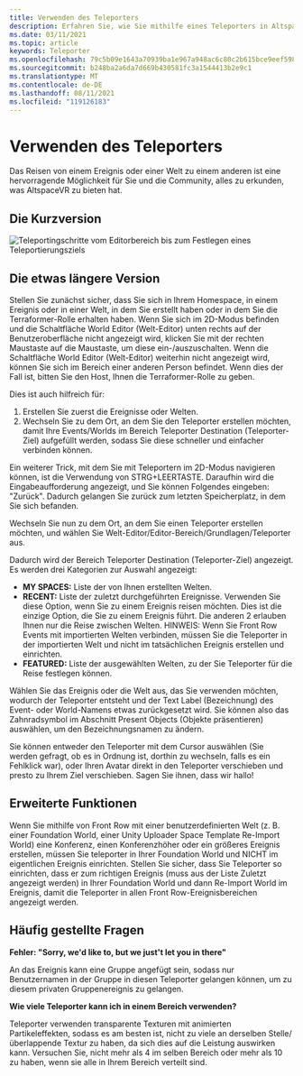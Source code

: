 ```yaml
---
title: Verwenden des Teleporters
description: Erfahren Sie, wie Sie mithilfe eines Teleporters in AltspaceVR von einem Ereignis oder einer Welt zu einem anderen reisen.
ms.date: 03/11/2021
ms.topic: article
keywords: Teleporter
ms.openlocfilehash: 79c5b09e1643a70939ba1e967a948ac6c80c2b615bce9eef598d0e07b7722ea3
ms.sourcegitcommit: b248ba2a6da7d669b430581fc3a1544413b2e9c1
ms.translationtype: MT
ms.contentlocale: de-DE
ms.lasthandoff: 08/11/2021
ms.locfileid: "119126183"
---
```

# <a name="using-the-teleporter"></a>Verwenden des Teleporters

Das Reisen von einem Ereignis oder einer Welt zu einem anderen ist eine hervorragende Möglichkeit für Sie und die Community, alles zu erkunden, was AltspaceVR zu bieten hat.

## <a name="the-short-version"></a>Die Kurzversion

![Teleportingschritte vom Editorbereich bis zum Festlegen eines Teleportierungsziels](images/teleporter.png)

## <a name="the-slightly-longer-version"></a>Die etwas längere Version

Stellen Sie zunächst sicher, dass Sie sich in Ihrem Homespace, in einem Ereignis oder in einer Welt, in dem Sie erstellt haben oder in dem Sie die Terraformer-Rolle erhalten haben. Wenn Sie sich im 2D-Modus befinden und die Schaltfläche World Editor (Welt-Editor) unten rechts auf der Benutzeroberfläche nicht angezeigt wird, klicken Sie mit der rechten Maustaste auf die Maustaste, um diese ein-/auszuschalten. Wenn die Schaltfläche World Editor (Welt-Editor) weiterhin nicht angezeigt wird, können Sie sich im Bereich einer anderen Person befindet. Wenn dies der Fall ist, bitten Sie den Host, Ihnen die Terraformer-Rolle zu geben.

Dies ist auch hilfreich für: 
1. Erstellen Sie zuerst die Ereignisse oder Welten.
2. Wechseln Sie zu dem Ort, an dem Sie den Teleporter erstellen möchten, damit Ihre Events/Worlds im Bereich Teleporter Destination (Teleporter-Ziel) aufgefüllt werden, sodass Sie diese schneller und einfacher verbinden können.

Ein weiterer Trick, mit dem Sie mit Teleportern im 2D-Modus navigieren können, ist die Verwendung von STRG+LEERTASTE. Daraufhin wird die Eingabeaufforderung angezeigt, und Sie können Folgendes eingeben: "Zurück". Dadurch gelangen Sie zurück zum letzten Speicherplatz, in dem Sie sich befanden. 

Wechseln Sie nun zu dem Ort, an dem Sie einen Teleporter erstellen möchten, und wählen Sie Welt-Editor/Editor-Bereich/Grundlagen/Teleporter aus.

Dadurch wird der Bereich Teleporter Destination (Teleporter-Ziel) angezeigt. Es werden drei Kategorien zur Auswahl angezeigt:

* **MY SPACES:** Liste der von Ihnen erstellten Welten.
* **RECENT:** Liste der zuletzt durchgeführten Ereignisse. Verwenden Sie diese Option, wenn Sie zu einem Ereignis reisen möchten. Dies ist die einzige Option, die Sie zu einem Ereignis führt. Die anderen 2 erlauben Ihnen nur die Reise zwischen Welten. HINWEIS: Wenn Sie Front Row Events mit importierten Welten verbinden, müssen Sie die Teleporter in der importierten Welt und nicht im tatsächlichen Ereignis erstellen und einrichten.
* **FEATURED:** Liste der ausgewählten Welten, zu der Sie Teleporter für die Reise festlegen können.

Wählen Sie das Ereignis oder die Welt aus, das Sie verwenden möchten, wodurch der Teleporter entsteht und der Text Label (Bezeichnung) des Event- oder World-Namens etwas zurückgesetzt wird. Sie können also das Zahnradsymbol im Abschnitt Present Objects (Objekte präsentieren) auswählen, um den Bezeichnungsnamen zu ändern.

Sie können entweder den Teleporter mit dem Cursor auswählen (Sie werden gefragt, ob es in Ordnung ist, dorthin zu wechseln, falls es ein Fehlklick war), oder Ihren Avatar direkt in den Teleporter verschieben und presto zu Ihrem Ziel verschieben. Sagen Sie ihnen, dass wir hallo!

## <a name="advanced-features"></a>Erweiterte Funktionen

Wenn Sie mithilfe von Front Row mit einer benutzerdefinierten Welt (z. B. einer Foundation World, einer Unity Uploader Space Template Re-Import World) eine Konferenz, einen Konferenzhöher oder ein größeres Ereignis erstellen, müssen Sie teleporter in Ihrer Foundation World und NICHT im eigentlichen Ereignis einrichten. Stellen Sie sicher, dass Sie Teleporter so einrichten, dass er zum richtigen Ereignis (muss aus der Liste Zuletzt angezeigt werden) in Ihrer Foundation World und dann Re-Import World im Ereignis, damit die Teleporter in allen Front Row-Ereignisbereichen angezeigt werden.

## <a name="faqs"></a>Häufig gestellte Fragen

**Fehler: "Sorry, we'd like to, but we just't let you in there"**

An das Ereignis kann eine Gruppe angefügt sein, sodass nur Benutzernamen in der Gruppe in diesen Teleporter gelangen können, um zu diesem privaten Gruppenereignis zu gelangen.

**Wie viele Teleporter kann ich in einem Bereich verwenden?**

Teleporter verwenden transparente Texturen mit animierten Partikeleffekten, sodass es am besten ist, nicht zu viele an derselben Stelle/überlappende Textur zu haben, da sich dies auf die Leistung auswirken kann. Versuchen Sie, nicht mehr als 4 im selben Bereich oder mehr als 10 zu haben, wenn sie alle in Ihrem Bereich verteilt sind.